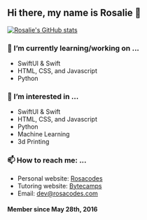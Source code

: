 ## Hi there, my name is Rosalie 👋

[![Rosalie's GitHub stats](https://github-readme-stats.vercel.app/api?username=RosalieWessels&show_icons=true)](https://github.com/anuraghazra/github-readme-stats)

### 🌱 I’m currently learning/working on ...
- SwiftUI & Swift
- HTML, CSS, and Javascript
- Python

### 👀 I’m interested in ...
- SwiftUI & Swift
- HTML, CSS, and Javascript
- Python
- Machine Learning
- 3d Printing

### 📫 How to reach me: ...
- Personal website: [Rosacodes](https://www.rosacodes.com)
- Tutoring website: [Bytecamps](https://www.bytecamps.com)
- Email: dev@rosacodes.com

#### Member since May 28th, 2016

<!--
**RosalieWessels/RosalieWessels** is a ✨ _special_ ✨ repository because its `README.md` (this file) appears on your GitHub profile.

Here are some ideas to get you started:

- 🔭 I’m currently working on ...
- 🌱 I’m currently learning ...
- 👯 I’m looking to collaborate on ...
- 🤔 I’m looking for help with ...
- 💬 Ask me about ...
- 📫 How to reach me: ...
- 😄 Pronouns: ...
- ⚡ Fun fact: ...
-->
